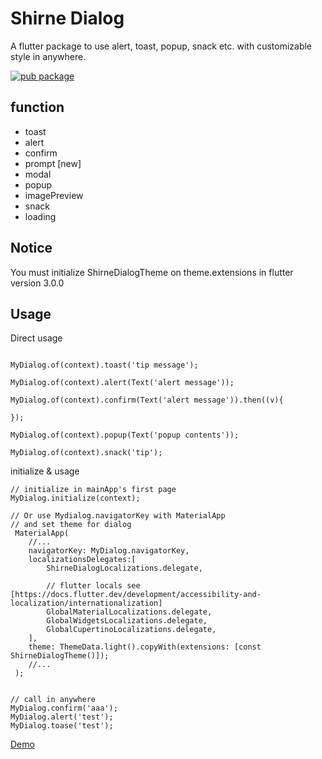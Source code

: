 # Shirne Dialog

A flutter package to use alert, toast, popup, snack etc. with customizable style in anywhere.

<a href="https://pub.dartlang.org/packages/shirne_dialog">
    <img src="https://img.shields.io/pub/v/shirne_dialog.svg" alt="pub package" />
</a>

## function

* toast
* alert
* confirm
* prompt [new]
* modal
* popup
* imagePreview
* snack
* loading

## Notice

You must initialize ShirneDialogTheme on theme.extensions in flutter version 3.0.0

## Usage

Direct usage
```

MyDialog.of(context).toast('tip message');

MyDialog.of(context).alert(Text('alert message'));

MyDialog.of(context).confirm(Text('alert message')).then((v){

});

MyDialog.of(context).popup(Text('popup contents'));

MyDialog.of(context).snack('tip');
```

initialize & usage
```
// initialize in mainApp's first page
MyDialog.initialize(context);

// Or use Mydialog.navigatorKey with MaterialApp
// and set theme for dialog
 MaterialApp(
    //...
    navigatorKey: MyDialog.navigatorKey,
    localizationsDelegates:[
        ShirneDialogLocalizations.delegate,

        // flutter locals see [https://docs.flutter.dev/development/accessibility-and-localization/internationalization]
        GlobalMaterialLocalizations.delegate,
        GlobalWidgetsLocalizations.delegate,
        GlobalCupertinoLocalizations.delegate,
    ],
    theme: ThemeData.light().copyWith(extensions: [const ShirneDialogTheme()]);
    //...
 );
 

// call in anywhere
MyDialog.confirm('aaa');
MyDialog.alert('test');
MyDialog.toase('test');
```

[Demo](https://www.shirne.com/demo/easydialog/)